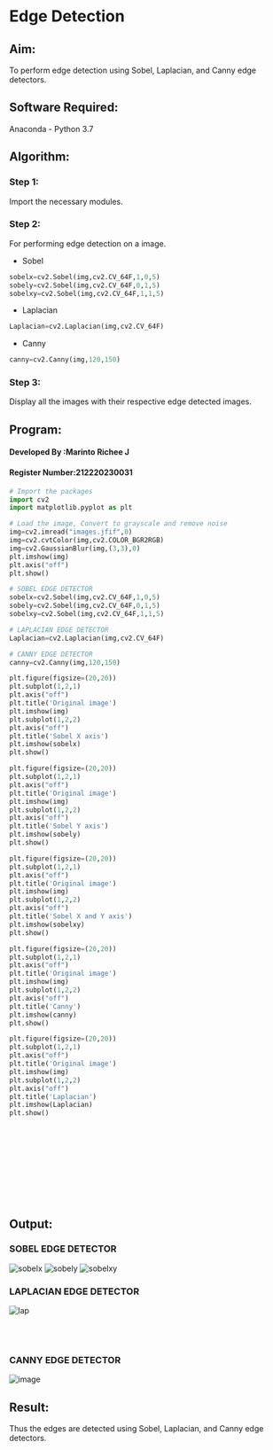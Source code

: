 # Edge Detection
## Aim:
To perform edge detection using Sobel, Laplacian, and Canny edge detectors.

## Software Required:
Anaconda - Python 3.7


## Algorithm:
### Step 1:
Import the necessary modules.
### Step 2:
For performing edge detection on a image. 
- Sobel 
```python
sobelx=cv2.Sobel(img,cv2.CV_64F,1,0,5)
sobely=cv2.Sobel(img,cv2.CV_64F,0,1,5)
sobelxy=cv2.Sobel(img,cv2.CV_64F,1,1,5)
```
- Laplacian
```python
Laplacian=cv2.Laplacian(img,cv2.CV_64F)
```
- Canny
```python
canny=cv2.Canny(img,120,150)
```
### Step 3:
Display all the images with their respective edge detected images.
 
## Program:
#### Developed By   :Marinto Richee J
#### Register Number:212220230031
``` Python
# Import the packages
import cv2 
import matplotlib.pyplot as plt

# Load the image, Convert to grayscale and remove noise
img=cv2.imread("images.jfif",0)
img=cv2.cvtColor(img,cv2.COLOR_BGR2RGB)
img=cv2.GaussianBlur(img,(3,3),0)
plt.imshow(img)
plt.axis("off")
plt.show()

# SOBEL EDGE DETECTOR
sobelx=cv2.Sobel(img,cv2.CV_64F,1,0,5)
sobely=cv2.Sobel(img,cv2.CV_64F,0,1,5)
sobelxy=cv2.Sobel(img,cv2.CV_64F,1,1,5)

# LAPLACIAN EDGE DETECTOR
Laplacian=cv2.Laplacian(img,cv2.CV_64F)

# CANNY EDGE DETECTOR
canny=cv2.Canny(img,120,150)

plt.figure(figsize=(20,20))
plt.subplot(1,2,1)
plt.axis("off")
plt.title('Original image')
plt.imshow(img)
plt.subplot(1,2,2)
plt.axis("off")
plt.title('Sobel X axis')
plt.imshow(sobelx)
plt.show()

plt.figure(figsize=(20,20))
plt.subplot(1,2,1)
plt.axis("off")
plt.title('Original image')
plt.imshow(img)
plt.subplot(1,2,2)
plt.axis("off")
plt.title('Sobel Y axis')
plt.imshow(sobely)
plt.show()

plt.figure(figsize=(20,20))
plt.subplot(1,2,1)
plt.axis("off")
plt.title('Original image')
plt.imshow(img)
plt.subplot(1,2,2)
plt.axis("off")
plt.title('Sobel X and Y axis')
plt.imshow(sobelxy)
plt.show()

plt.figure(figsize=(20,20))
plt.subplot(1,2,1)
plt.axis("off")
plt.title('Original image')
plt.imshow(img)
plt.subplot(1,2,2)
plt.axis("off")
plt.title('Canny')
plt.imshow(canny)
plt.show()

plt.figure(figsize=(20,20))
plt.subplot(1,2,1)
plt.axis("off")
plt.title('Original image')
plt.imshow(img)
plt.subplot(1,2,2)
plt.axis("off")
plt.title('Laplacian')
plt.imshow(Laplacian)
plt.show()

```
<br>
<br>
<br>
<br>
<br>
<br>
<br>
<br>

## Output:
### SOBEL EDGE DETECTOR
![sobelx](https://user-images.githubusercontent.com/65499285/168112550-6d99db26-e4b2-4a02-ac41-231c204442dd.png)
![sobely](https://user-images.githubusercontent.com/65499285/168112574-b9e59804-fc44-47f6-bd46-3d22c3ea23fa.png)
![sobelxy](https://user-images.githubusercontent.com/65499285/168112564-bd0d9fa7-d8ef-4460-93f3-618be4106560.png)

### LAPLACIAN EDGE DETECTOR
![lap](https://user-images.githubusercontent.com/65499285/168112779-fb06102b-4427-4efd-9cd0-5ae269c2db89.png)

<br>
<br>

### CANNY EDGE DETECTOR
![image](https://user-images.githubusercontent.com/65499285/168112104-c5b6759e-5c34-453b-99e0-e19df87d184e.png)

## Result:
Thus the edges are detected using Sobel, Laplacian, and Canny edge detectors.
